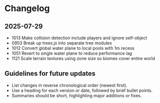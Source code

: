 # Changelog

## 2025-07-29
- 1013 Make collision detection include players and ignore self-object
- 0953 Break up trees.js into separate tree modules
- 1012 Convert global water plane to local pools with 1m recess
- 1051 Revert to single water plane to reduce performance lag
- 1121 Scale terrain textures using zone size so biomes cover entire world

## Guidelines for future updates
- List changes in reverse chronological order (newest first).
- Use a heading for each version or date, followed by brief bullet points.
- Summaries should be short, highlighting major additions or fixes.